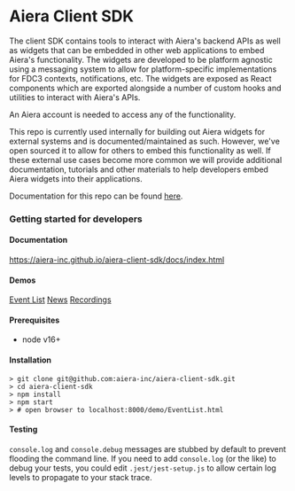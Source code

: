 # Aiera Client SDK

The client SDK contains tools to interact with Aiera's backend APIs as well as widgets that can be embedded in other web
applications to embed Aiera's functionality. The widgets are developed to be platform agnostic using a messaging system
to allow for platform-specific implementations for FDC3 contexts, notifications, etc. The widgets are exposed as React
components which are exported alongside a number of custom hooks and utilities to interact with Aiera's APIs.

An Aiera account is needed to access any of the functionality.

This repo is currently used internally for building out Aiera widgets for external systems and is documented/maintained
as such. However, we've open sourced it to allow for others to embed this functionality as well. If these external use
cases become more common we will provide additional documentation, tutorials and other materials to help developers
embed Aiera widgets into their applications.

Documentation for this repo can be found [here](https://aiera-inc.github.io/aiera-client-sdk/docs/index.html).

### Getting started for developers

#### Documentation

https://aiera-inc.github.io/aiera-client-sdk/docs/index.html

#### Demos

[Event List](https://aiera-inc.github.io/aiera-client-sdk/demo/EventList.html)
[News](https://aiera-inc.github.io/aiera-client-sdk/demo/NewsList.html)
[Recordings](https://aiera-inc.github.io/aiera-client-sdk/demo/RecordingList.html)

#### Prerequisites

- node v16+

#### Installation

```
> git clone git@github.com:aiera-inc/aiera-client-sdk.git
> cd aiera-client-sdk
> npm install
> npm start
> # open browser to localhost:8000/demo/EventList.html
```

#### Testing

`console.log` and `console.debug` messages are stubbed by default to prevent flooding the command line. If you need to
add `console.log` (or the like) to debug your tests, you could edit `.jest/jest-setup.js` to allow certain log levels to
propagate to your stack trace.
